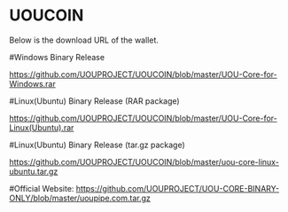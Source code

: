# UOUCOIN

Below is the download URL of the wallet.

#Windows Binary Release

https://github.com/UOUPROJECT/UOUCOIN/blob/master/UOU-Core-for-Windows.rar

#Linux(Ubuntu) Binary Release (RAR package)

https://github.com/UOUPROJECT/UOUCOIN/blob/master/UOU-Core-for-Linux(Ubuntu).rar

#Linux(Ubuntu) Binary Release (tar.gz package)

https://github.com/UOUPROJECT/UOUCOIN/blob/master/uou-core-linux-ubuntu.tar.gz


#Official Website:
https://github.com/UOUPROJECT/UOU-CORE-BINARY-ONLY/blob/master/uoupipe.com.tar.gz
